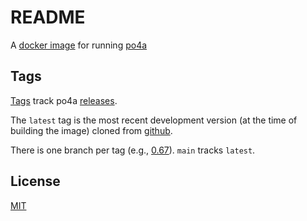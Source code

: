 # README

A [docker image](https://hub.docker.com/r/joelnitta/po4a) for running [po4a](https://po4a.org/)

## Tags

[Tags](https://hub.docker.com/r/joelnitta/po4a/tags) track po4a [releases](https://github.com/mquinson/po4a/releases).

The `latest` tag is the most recent development version (at the time of building the image) cloned from [github](https://github.com/mquinson/po4a).

There is one branch per tag (e.g., [0.67](https://github.com/joelnitta/po4a-docker/tree/0.67)). `main` tracks `latest`.

## License

[MIT](LICENSE)